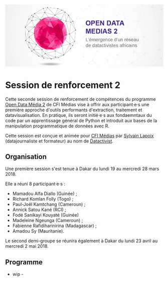![](open_data_medias_cfijgt2.png)

# Session de renforcement 2
Cette seconde session de renforcement de compétences du programme [Open Data Média 2](http://www.cfi.fr/fr/projet/opendata-medias-2)  de CFI Médias vise à offrir aux participant·e·s une première approche d'outils performants d'extraction, traitement et datavisualisation. En pratique, ils seront initié·e·s aux fondaemntaux du code par un apprentissage général de Python et introduit aux bases de la manipulation programmatique de données avec R.

Cette session est conçue et animée pour [CFI Médias](http://www.cfi.fr) par [Sylvain Lapoix](https://twitter.com/SylvainLapoix) (datajournaliste et formateur) au nom de [Datactivist](http://datactivist.coop/).

## Organisation
Une première session s'est tenue à Dakar du lundi 19 au mercredi 28 mars 2018.

Elle a réuni 8 participant·e·s :
* Mamadou Alfa Diallo (Guinée) ;
* Richard Komlan Folly (Togo) ;
* Paul-Joël Kamtchang (Cameroun) ;
* Annick Satou Kané (RCI) ;
* Fodé Sanikayi Kouyaté (Guinée)
* Madeleine Ngeunga (Cameroun) ;
* Fabienne Rafidiharinirina (Madagascar) ;
* Amadou Sy (Mauritanie).

Le second demi-groupe se réunira également à Dakar du lundi 23 avril au mercredi 2 mai 2018.

## Programme
- wip -

